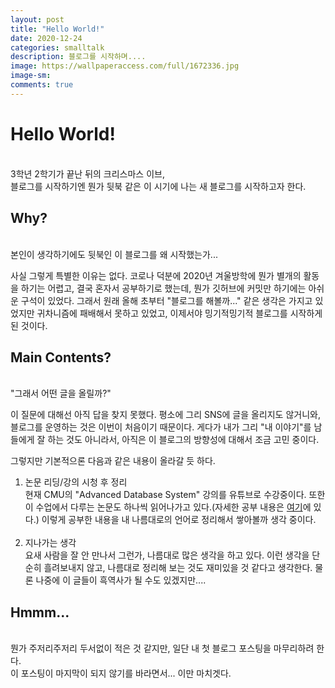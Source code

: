 ```yaml
---
layout: post
title: "Hello World!"
date: 2020-12-24
categories: smalltalk
description: 블로그를 시작하며....
image: https://wallpaperaccess.com/full/1672336.jpg
image-sm:
comments: true
---
```


# Hello World!
<br>
3학년 2학기가 끝난 뒤의 크리스마스 이브, <br>
블로그를 시작하기엔 뭔가 뒷북 같은 이 시기에 나는 새 블로그를 시작하고자 한다.

## Why?
<br>
본인이 생각하기에도 뒷북인 이 블로그를 왜 시작했는가...<br>

사실 그렇게 특별한 이유는 없다. 코로나 덕분에 2020년 겨울방학에 뭔가 별개의 활동을 하기는 어렵고, 결국 혼자서 공부하기로 했는데, 뭔가 깃허브에 커밋만 하기에는 아쉬운 구석이 있었다. 그래서 원래 올해 초부터 "블로그를 해볼까..." 같은 생각은 가지고 있었지만 귀차니즘에 패배해서 못하고 있었고, 이제서야 밍기적밍기적 블로그를 시작하게 된 것이다.<br>

## Main Contents?
<br>
"그래서 어떤 글을 올릴까?"

이 질문에 대해선 아직 답을 찾지 못했다. 평소에 그리 SNS에 글을 올리지도 않거니와, 블로그를 운영하는 것은 이번이 처음이기 때문이다. 게다가 내가 그리 "내 이야기"를 남들에게 잘 하는 것도 아니라서, 아직은 이 블로그의 방향성에 대해서 조금 고민 중이다.<br>

그렇지만 기본적으론 다음과 같은 내용이 올라갈 듯 하다.

1. 논문 리딩/강의 시청 후 정리<br>
현재 CMU의 "Advanced Database System" 강의를 유튜브로 수강중이다. 또한 이 수업에서 다루는 논문도 하나씩 읽어나가고 있다.(자세한 공부 내용은 [여기](https://github.com/pch6828/DB_Lecture_Summary)에 있다.) 이렇게 공부한 내용을 내 나름대로의 언어로 정리해서 쌓아볼까 생각 중이다.
<br><br>
2. 지나가는 생각<br>
요새 사람을 잘 안 만나서 그런가, 나름대로 많은 생각을 하고 있다. 이런 생각을 단순히 흘려보내지 않고, 나름대로 정리해 보는 것도 재미있을 것 같다고 생각한다. 물론 나중에 이 글들이 흑역사가 될 수도 있겠지만....

## Hmmm...
<br>
뭔가 주저리주저리 두서없이 적은 것 같지만, 일단 내 첫 블로그 포스팅을 마무리하려 한다.<br>
이 포스팅이 마지막이 되지 않기를 바라면서... 이만 마치겟다.
